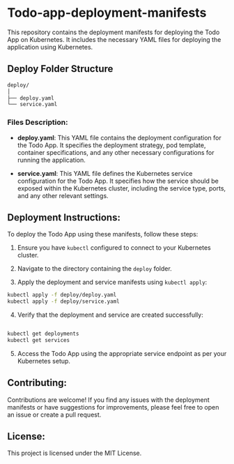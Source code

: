 # Todo-app-deployment-manifests

This repository contains the deployment manifests for deploying the Todo App on Kubernetes. It includes the necessary YAML files for deploying the application using Kubernetes.

## Deploy Folder Structure
```bash
deploy/
│
├── deploy.yaml
└── service.yaml
```
### Files Description:

- **deploy.yaml**: This YAML file contains the deployment configuration for the Todo App. It specifies the deployment strategy, pod template, container specifications, and any other necessary configurations for running the application.

- **service.yaml**: This YAML file defines the Kubernetes service configuration for the Todo App. It specifies how the service should be exposed within the Kubernetes cluster, including the service type, ports, and any other relevant settings.

## Deployment Instructions:

To deploy the Todo App using these manifests, follow these steps:

1. Ensure you have `kubectl` configured to connect to your Kubernetes cluster.

2. Navigate to the directory containing the `deploy` folder.

3. Apply the deployment and service manifests using `kubectl apply`:

```bash
kubectl apply -f deploy/deploy.yaml
kubectl apply -f deploy/service.yaml
```
4. Verify that the deployment and service are created successfully:
```bash

kubectl get deployments
kubectl get services
```
5. Access the Todo App using the appropriate service endpoint as per your Kubernetes setup.

## Contributing:
Contributions are welcome! If you find any issues with the deployment manifests or have suggestions for improvements, please feel free to open an issue or create a pull request.

## License:
This project is licensed under the MIT License.